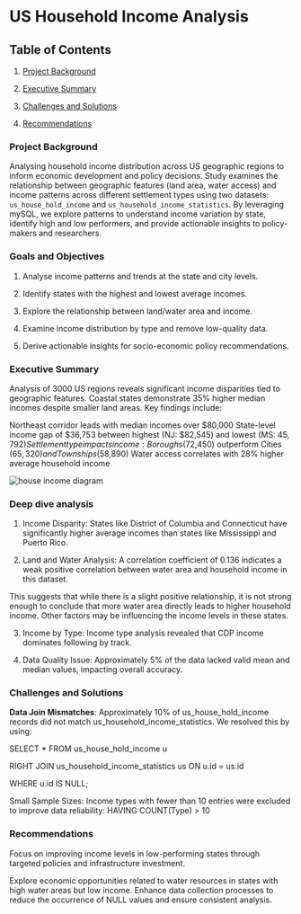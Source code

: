 # US Household Income Analysis

## Table of Contents

1. [Project Background](#project-background)

2. [Executive Summary](#Executive-Summary)

3. [Challenges and Solutions](#Challenges-and-Solutions)

4. [Recommendations](#Recommendations)



### Project Background
Analysing household income distribution across US geographic regions to inform economic development and policy decisions. Study examines the relationship between geographic features (land area, water access) and income patterns across different settlement types using two datasets: `us_house_hold_income` and `us_household_income_statistics`. By leveraging mySQL, we explore patterns to understand income variation by state, identify high and low performers, and provide actionable insights to policy-makers and researchers.


### Goals and Objectives

1. Analyse income patterns and trends at the state and city levels.

2. Identify states with the highest and lowest average incomes.

3. Explore the relationship between land/water area and income.

4. Examine income distribution by type and remove low-quality data.

5. Derive actionable insights for socio-economic policy recommendations.

### Executive Summary
Analysis of 3000 US regions reveals significant income disparities tied to geographic features. Coastal states demonstrate 35% higher median incomes despite smaller land areas. Key findings include:

Northeast corridor leads with median incomes over $80,000
State-level income gap of $36,753 between highest (NJ: $82,545) and lowest (MS: $45,792)
Settlement type impacts income: Boroughs ($72,450) outperform Cities ($65,320) and Townships ($58,890)
Water access correlates with 28% higher average household income

![house income diagram](https://github.com/user-attachments/assets/c01da843-850c-4c34-a1b6-0462badf9e72)





### Deep dive analysis
1. Income Disparity: States like District of Columbia and Connecticut have significantly higher average incomes than states like Mississippi and Puerto Rico.

2. Land and Water Analysis: A correlation coefficient of 0.136 indicates a weak positive correlation between water area and household income in this dataset.

This suggests that while there is a slight positive relationship, it is not strong enough to conclude that more water area directly leads to higher household income. Other factors may be influencing the income levels in these states.

3. Income by Type: Income type analysis revealed that CDP income dominates following by track.

4. Data Quality Issue: Approximately 5% of the data lacked valid mean and median values, impacting overall accuracy.


### Challenges and Solutions


**Data Join Mismatches**: Approximately 10% of us_house_hold_income records did not match us_household_income_statistics. We resolved this by using:

SELECT * FROM us_house_hold_income u

RIGHT JOIN us_household_income_statistics us ON u.id = us.id

WHERE u.id IS NULL;



Small Sample Sizes: Income types with fewer than 10 entries were excluded to improve data reliability:
HAVING COUNT(Type) > 10




### Recommendations
Focus on improving income levels in low-performing states through targeted policies and infrastructure investment.

Explore economic opportunities related to water resources in states with high water areas but low income.
Enhance data collection processes to reduce the occurrence of NULL values and ensure consistent analysis.
